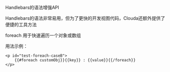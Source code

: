 Handlebars的语法增强API

Handlebars的语法非常易用，但为了更快的开发视图代码，Clouda还额外提供了便捷的工具方法

foreach 
用于快速遍历一个对象或数组

用法示例：

    <p id="test-foreach-caseB">  
        {{#foreach customObj}}{{key}} : {{value}}{{/foreach}}
    </p>
